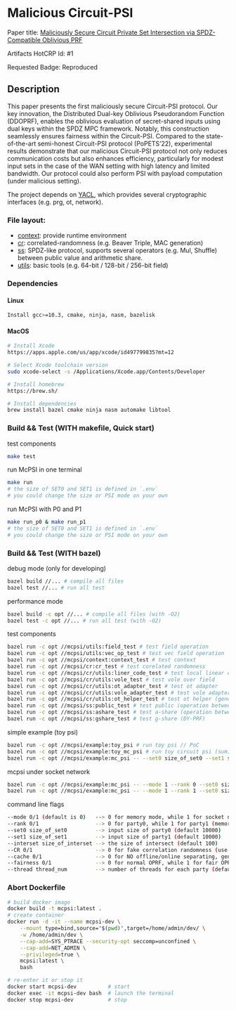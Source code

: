 # Malicious Circuit-PSI
Paper title: [Maliciously Secure Circuit Private Set Intersection via SPDZ-Compatible Oblivious PRF](https://eprint.iacr.org/2024/789)

Artifacts HotCRP Id: #1

Requested Badge: Reproduced

## Description
This paper presents the first maliciously secure Circuit-PSI protocol. Our key innovation, the Distributed Dual-key Oblivious Pseudorandom Function (DDOPRF), enables the oblivious evaluation of secret-shared inputs using dual keys within the SPDZ MPC framework. Notably, this construction seamlessly ensures fairness within the Circuit-PSI. Compared to the state-of-the-art semi-honest Circuit-PSI protocol (PoPETS’22), experimental results demonstrate that our malicious Circuit-PSI protocol not only reduces communication costs but also enhances efficiency, particularly for modest input sets in the case of the WAN setting with high latency and limited bandwidth. Our protocol could also perform PSI with payload computation (under malicious setting).

The project depends on [YACL](https://github.com/secretflow/yacl), which provides several cryptographic interfaces (e.g. prg, ot, network).


### File layout:
+ [context](mcpsi/context/): provide runtime environment
+ [cr](mcpsi/cr/): correlated-randomness (e.g. Beaver Triple, MAC generation) 
+ [ss](mcpsi/ss/): SPDZ-like protocol, supports several operators (e.g. Mul, Shuffle) between public value and arithmetic share.
+ [utils](mcpsi/utils/): basic tools (e.g. 64-bit / 128-bit / 256-bit field)

### Dependencies

#### Linux
```sh
Install gcc>=10.3, cmake, ninja, nasm, bazelisk
```

#### MacOS
```sh
# Install Xcode
https://apps.apple.com/us/app/xcode/id497799835?mt=12

# Select Xcode toolchain version
sudo xcode-select -s /Applications/Xcode.app/Contents/Developer

# Install homebrew
https://brew.sh/

# Install dependencies
brew install bazel cmake ninja nasm automake libtool
```

### Build && Test (WITH makefile, Quick start)
test components
``` sh
make test
```

run McPSI in one terminal
``` sh
make run
# the size of SET0 and SET1 is defined in `.env`
# you could change the size or PSI mode on your own
```

run McPSI with P0 and P1
``` sh
make run_p0 & make run_p1
# the size of SET0 and SET1 is defined in `.env`
# you could change the size or PSI mode on your own
```

### Build && Test (WITH bazel)

debug mode (only for developing)
```sh
bazel build //... # compile all files
bazel test //... # run all test
```

performance mode
```sh
bazel build -c opt //... # compile all files (with -O2)
bazel test -c opt //... # run all test (with -O2)
```

test components
```sh
bazel run -c opt //mcpsi/utils:field_test # test field operation 
bazel run -c opt //mcpsi/utils:vec_op_test # test vec field operation 
bazel run -c opt //mcpsi/context:context_test # test context 
bazel run -c opt //mcpsi/cr:cr_test # test corelated randomness
bazel run -c opt //mcpsi/cr/utils:liner_code_test # test local linear code over field
bazel run -c opt //mcpsi/cr/utils:vole_test # test vole over field
bazel run -c opt //mcpsi/cr/utils:ot_adapter_test # test ot adapter
bazel run -c opt //mcpsi/cr/utils:vole_adapter_test # test vole adapter
bazel run -c opt //mcpsi/cr/utils:ot_helper_test # test ot helper (generating Beaver Triple && Base Vole)
bazel run -c opt //mcpsi/ss:public_test # test public (operation between PP)
bazel run -c opt //mcpsi/ss:ashare_test # test a-share (operation between AA,AP,PA) 
bazel run -c opt //mcpsi/ss:gshare_test # test g-share (DY-PRF)
```

simple example (toy psi)
```sh
bazel run -c opt //mcpsi/example:toy_psi # run toy psi // PoC
bazel run -c opt //mcpsi/example:toy_mc_psi # run toy circuit psi (sum) // PoC
bazel run -c opt //mcpsi/example:mc_psi -- --set0 size_of_set0 --set1 size_of_set1 --interset size_of_interset --CR 0/1 --cache 0/1 --thread thread_num # run malicious circuit psi (CR=1 for real cr and CR=0 for fake cr)(cache=1 for pre-computing correlated-randomness and cache=0 for generating correlated-randomness when needed)
```

mcpsi under socket network
```sh
bazel run -c opt //mcpsi/example:mc_psi -- --mode 1 --rank 0 --set0 size_of_set0 --set1 size_of_set1 --interset size_of_interset --CR 0/1 --thread thread_num # run malicious circuit psi for party 0
bazel run -c opt //mcpsi/example:mc_psi -- --mode 1 --rank 1 --set0 size_of_set0 --set1 size_of_set1 --interset size_of_interset --CR 0/1  --thread thread_num # run malicious circuit psi for party 1
```

command line flags
```sh
--mode 0/1 (default is 0)   --> 0 for memory mode, while 1 for socket network 
--rank 0/1                  --> 0 for party0, while 1 for party1 (memory mode would ignore this flag)
--set0 size_of_set0         --> input size of party0 (default 10000)
--set1 size_of_set1         --> input size of party1 (default 10000)
--interset size_of_interset --> the size of intersect (default 100)
--CR 0/1                    --> 0 for fake correlation randomness (use PRG to simulate offline randomness), while 1 for true correlation randomness (use OT and VOLE to generate offline randomness)
--cache 0/1                 --> 0 for NO offline/online separating, generating CR when online is needed, while 1 for generating offline randomness before executing the online protocol.
--fairness 0/1              --> 0 for normal OPRF, while 1 for fair OPRF
--thread thread_num         --> number of threads for each party (default 1)
```

### Abort Dockerfile
```sh
# build docker image
docker build -t mcpsi:latest . 
# create container
docker run -d -it --name mcpsi-dev \
    --mount type=bind,source="$(pwd)",target=/home/admin/dev/ \
    -w /home/admin/dev \
    --cap-add=SYS_PTRACE --security-opt seccomp=unconfined \
    --cap-add=NET_ADMIN \
    --privileged=true \
    mcpsi:latest \
    bash

# re-enter it or stop it
docker start mcpsi-dev          # start 
docker exec -it mcpsi-dev bash  # launch the terminal
docker stop mcpsi-dev           # stop
```
